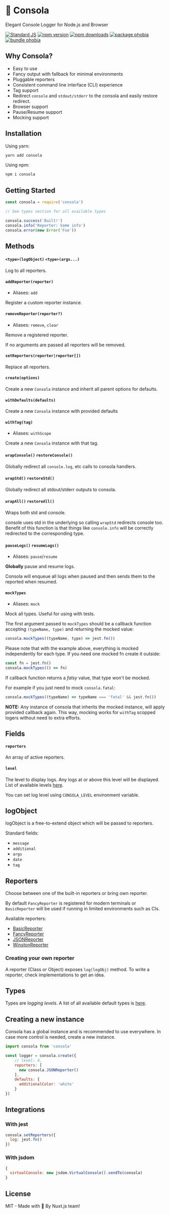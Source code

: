 <p align="center">
  <h1>🐨 Consola</h1>
  <span>Elegant Console Logger for Node.js and Browser</span>
</p>

[![Standard JS][standard-js-src]][standard-js-href]
[![npm version][npm-version-src]][npm-version-href]
[![npm downloads][npm-downloads-src]][npm-downloads-href]
[![package phobia][package-phobia-src]][package-phobia-href]
[![bundle phobia][bundle-phobia-src]][bundle-phobia-href]

## Why Consola?

- Easy to use
- Fancy output with fallback for minimal environments
- Pluggable reporters
- Consistent command line interface (CLI) experience
- Tag support
- Redirect `console` and `stdout/stderr` to the consola and easily restore redirect.
- Browser support
- Pause/Resume support
- Mocking support

## Installation

Using yarn:

```bash
yarn add consola
```

Using npm:

```bash
npm i consola
```

## Getting Started

```js
const consola = require('consola')

// See types section for all available types

consola.success('Built!')
consola.info('Reporter: Some info')
consola.error(new Error('Foo'))
```

## Methods

#### `<type>(logObject)` `<type>(args...)`

Log to all reporters.

#### `addReporter(reporter)`

- Aliases: `add`

Register a custom reporter instance.

#### `removeReporter(reporter?)`

- Aliases: `remove`, `clear`

Remove a registered reporter.

If no arguments are passed all reporters will be removed.

#### `setReporters(reporter|reporter[])`

Replace all reporters.

#### `create(options)`

Create a new `Consola` instance and inherit all parent options for defaults.

#### `withDefaults(defaults)`

Create a new `Consola` instance with provided defaults

#### `withTag(tag)`

- Aliases: `withScope`

Create a new `Consola` instance with that tag.

#### `wrapConsole()` `restoreConsole()`

Globally redirect all `console.log`, etc calls to consola handlers.

#### `wrapStd()` `restoreStd()`

Globally redirect all stdout/stderr outputs to consola.

#### `wrapAll()` `restoreAll()`

Wraps both std and console.

console uses std in the underlying so calling `wrapStd` redirects console too.
Benefit of this function is that things like `console.info` will be correctly redirected to the corresponding type.

#### `pauseLogs()` `resumeLogs()`

- Aliases: `pause`/`resume`

**Globally** pause and resume logs.

Consola will enqueue all logs when paused and then sends them to the reported when resumed.

#### `mockTypes`

- Aliases: `mock`

Mock all types. Useful for using with tests.

The first argument passed to `mockTypes` should be a callback function accepting `(typeName, type)` and returning the mocked value:

```js
consola.mockTypes((typeName, type) => jest.fn())
```

Please note that with the example above, everything is mocked independently for each type. If you need one mocked fn create it outside:

```js
const fn = jest.fn()
consola.mockTypes(() => fn)
```

If callback function returns a _falsy_ value, that type won't be mocked.

For example if you just need to mock `consola.fatal`:

```js
consola.mockTypes((typeName) => typeName === 'fatal' && jest.fn())
```

**NOTE:** Any instance of consola that inherits the mocked instance, will apply provided callback again.
This way, mocking works for `withTag` scopped logers without need to extra efforts.

## Fields

#### `reporters`

An array of active reporters.

#### `level`

The level to display logs. Any logs at or above this level will be displayed.
List of available levels [here](./src/types.js).

You can set log level using `CONSOLA_LEVEL` environment variable.

## logObject

logObject is a free-to-extend object which will be passed to reporters.

Standard fields:

- `message`
- `additional`
- `args`
- `date`
- `tag`

## Reporters

Choose between one of the built-in reporters or bring own reporter.

By default `FancyReporter` is registered for modern terminals or `BasicReporter` will be used if running in limited environments such as CIs.

Available reporters:

- [BasicReporter](./src/reporters/basic.js)
- [FancyReporter](./src/reporters/fancy.js)
- [JSONReporter](./src/reporters/json.js)
- [WinstonReporter](./src/reporters/winston.js)

### Creating your own reporter

A reporter (Class or Object) exposes `log(logObj)` method.
To write a reporter, check implementations to get an idea.

## Types

Types are _logging levels_. A list of all available default types is [here](./src/types.js).

## Creating a new instance

Consola has a global instance and is recommended to use everywhere.
In case more control is needed, create a new instance.

```js
import consola from 'consola'

const logger = consola.create({
    // level: 4,
    reporters: [
      new consola.JSONReporter()
    ],
    defaults: {
      additionalColor: 'white'
    }
})
```

## Integrations

### With jest

```js
consola.setReporters({
  log: jest.fn()
})
```

### With jsdom

```js
{
  virtualConsole: new jsdom.VirtualConsole().sendTo(consola)
}
```

## License

MIT - Made with 💖 By Nuxt.js team!

<!-- Refs -->
[standard-js-src]: https://flat.badgen.net/badge/code%20style/standard/green
[standard-js-href]: https://standardjs.com

[npm-version-src]: https://flat.badgen.net/npm/v/consola/latest
[npm-version-href]: https://npmjs.com/package/consola

[npm-downloads-src]: https://flat.badgen.net/npm/dt/consola
[npm-downloads-href]: https://npmjs.com/package/consola

[package-phobia-src]: https://flat.badgen.net/packagephobia/install/consola
[package-phobia-href]: https://packagephobia.now.sh/result?p=consola

[bundle-phobia-src]: https://flat.badgen.net/bundlephobia/minzip/consola
[bundle-phobia-href]: https://bundlephobia.com/result?p=consola
